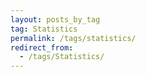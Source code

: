 ```yaml
---
layout: posts_by_tag
tag: Statistics
permalink: /tags/statistics/
redirect_from:
  - /tags/Statistics/
---
```

